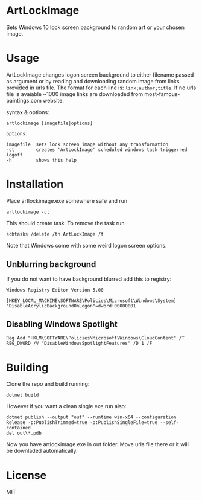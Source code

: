 # ArtLockImage
Sets Windows 10 lock screen background to random art or your chosen image.

# Usage
ArtLockImage changes logon screen background to either filename passed as argument or by reading and downloading random image from links provided in urls file.
The format for each line is: `link;author;title`.
If no urls file is avaiable ~1000 image links are downloaded from most-famous-paintings.com website.

syntax & options: 

    artlockimage [imagefile|options]

    options:

    imagefile  sets lock screen image without any transformation
    -ct        creates 'ArtLockImage' scheduled windows task triggerred logoff
    -h         shows this help

# Installation
Place artlockimage.exe somewhere safe and run 
    
    artlockimage -ct

This should create task. To remove the task run

    schtasks /delete /tn ArtLockImage /f

Note that Windows come with some weird logon screen options. 

## Unblurring background
If you do not want to have background blurred add this to registry:

    Windows Registry Editor Version 5.00

    [HKEY_LOCAL_MACHINE\SOFTWARE\Policies\Microsoft\Windows\System]
    "DisableAcrylicBackgroundOnLogon"=dword:00000001


## Disabling Windows Spotlight

    Reg Add "HKLM\SOFTWARE\Policies\Microsoft\Windows\CloudContent" /T REG_DWORD /V "DisableWindowsSpotlightFeatures" /D 1 /F  

# Building
Clone the repo and build running:

    dotnet build

However if you want a clean single exe run also:

    dotnet publish --output "out" --runtime win-x64 --configuration Release -p:PublishTrimmed=true -p:PublishSingleFile=true --self-contained 
    del out\*.pdb

Now you have artlockimage.exe in out folder. Move urls file there or it will be downladed automatically.

# License
MIT